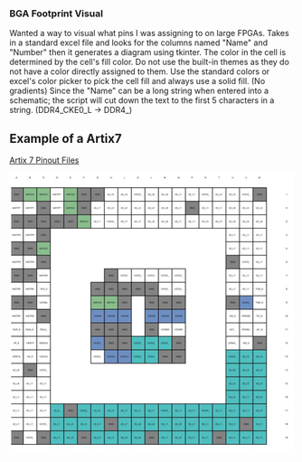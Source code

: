 ### BGA Footprint Visual

Wanted a way to visual what pins I was assigning to on large FPGAs.  Takes in a
standard excel file and looks for the columns named "Name" and "Number" then it 
generates a diagram using tkinter.  The color in the cell is determined by the
cell's fill color. Do not use the built-in themes as they do not have a color 
directly assigned to them.  Use the standard colors or excel's color picker to 
pick the cell fill and always use a solid fill. (No gradients)  Since the "Name"
can be a long string when entered into a schematic; the script will cut down the
text to the first 5 characters in a string. (DDR4_CKE0_L  -> DDR4_)

## Example of a Artix7
[Artix 7 Pinout Files](https://www.xilinx.com/support/package-pinout-files/artix-7-pkgs.html)

![BGA Example][example]


[example]: ./example.jpg?raw=true "BGA Example"